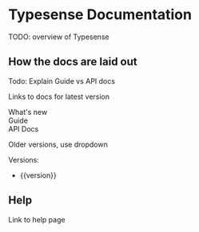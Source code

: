 # Typesense Documentation

TODO: overview of Typesense

## How the docs are laid out

Todo: Explain Guide vs API docs

Links to docs for latest version

<RouterLink :to="`${$site.themeConfig.typesenseLatestVersion}/#what-s-new`">What's new</RouterLink>
<br>
<RouterLink :to="`${$site.themeConfig.typesenseLatestVersion}/guide`">Guide</RouterLink>
<br>
<RouterLink :to="`${$site.themeConfig.typesenseLatestVersion}/api`">API Docs</RouterLink>

Older versions, use dropdown

Versions:
<ul>
  <li v-for="version in $site.themeConfig.typesenseVersions">
    <RouterLink :to="version"> {{version}} </RouterLink>
  </li>
</ul>

## Help

Link to help page
